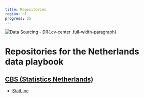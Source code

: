 ```yaml
---
title: Repositories
region: nl
progress: 25
---
```


![Data Sourcing - DR](/images/data-sourcing-dr.jpg){.cv-center .full-width-paragraph}

# Repositories for the Netherlands data playbook

## [CBS (Statistics Netherlands)](cbs/index.md)

- [StatLine](cbs/stat-line.md)


